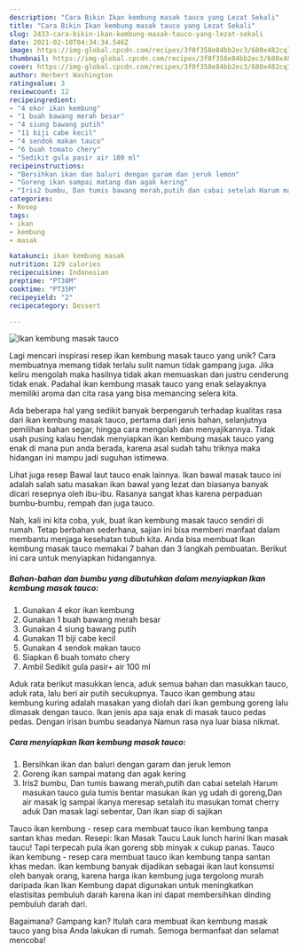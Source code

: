 ```yaml
---
description: "Cara Bikin Ikan kembung masak tauco yang Lezat Sekali"
title: "Cara Bikin Ikan kembung masak tauco yang Lezat Sekali"
slug: 2433-cara-bikin-ikan-kembung-masak-tauco-yang-lezat-sekali
date: 2021-02-10T04:34:34.546Z
image: https://img-global.cpcdn.com/recipes/3f0f358e84bb2ec3/680x482cq70/ikan-kembung-masak-tauco-foto-resep-utama.jpg
thumbnail: https://img-global.cpcdn.com/recipes/3f0f358e84bb2ec3/680x482cq70/ikan-kembung-masak-tauco-foto-resep-utama.jpg
cover: https://img-global.cpcdn.com/recipes/3f0f358e84bb2ec3/680x482cq70/ikan-kembung-masak-tauco-foto-resep-utama.jpg
author: Herbert Washington
ratingvalue: 3
reviewcount: 12
recipeingredient:
- "4 ekor ikan kembung"
- "1 buah bawang merah besar"
- "4 siung bawang putih"
- "11 biji cabe kecil"
- "4 sendok makan tauco"
- "6 buah tomato chery"
- "Sedikit gula pasir air 100 ml"
recipeinstructions:
- "Bersihkan ikan dan baluri dengan garam dan jeruk lemon"
- "Goreng ikan sampai matang dan agak kering"
- "Iris2 bumbu, Dan tumis bawang merah,putih dan cabai setelah Harum masukan tauco gula tumis bentar masukan ikan yg udah di goreng,Dan air masak lg sampai ikanya meresap setalah itu masukan tomat cherry aduk Dan masak lagi sebentar, Dan ikan siap di sajikan"
categories:
- Resep
tags:
- ikan
- kembung
- masak

katakunci: ikan kembung masak 
nutrition: 129 calories
recipecuisine: Indonesian
preptime: "PT38M"
cooktime: "PT35M"
recipeyield: "2"
recipecategory: Dessert

---
```



![Ikan kembung masak tauco](https://img-global.cpcdn.com/recipes/3f0f358e84bb2ec3/680x482cq70/ikan-kembung-masak-tauco-foto-resep-utama.jpg)

Lagi mencari inspirasi resep ikan kembung masak tauco yang unik? Cara membuatnya memang tidak terlalu sulit namun tidak gampang juga. Jika keliru mengolah maka hasilnya tidak akan memuaskan dan justru cenderung tidak enak. Padahal ikan kembung masak tauco yang enak selayaknya memiliki aroma dan cita rasa yang bisa memancing selera kita.

Ada beberapa hal yang sedikit banyak berpengaruh terhadap kualitas rasa dari ikan kembung masak tauco, pertama dari jenis bahan, selanjutnya pemilihan bahan segar, hingga cara mengolah dan menyajikannya. Tidak usah pusing kalau hendak menyiapkan ikan kembung masak tauco yang enak di mana pun anda berada, karena asal sudah tahu triknya maka hidangan ini mampu jadi suguhan istimewa.

Lihat juga resep Bawal laut tauco enak lainnya. Ikan bawal masak tauco ini adalah salah satu masakan ikan bawal yang lezat dan biasanya banyak dicari resepnya oleh ibu-ibu. Rasanya sangat khas karena perpaduan bumbu-bumbu, rempah dan juga tauco.


Nah, kali ini kita coba, yuk, buat ikan kembung masak tauco sendiri di rumah. Tetap berbahan sederhana, sajian ini bisa memberi manfaat dalam membantu menjaga kesehatan tubuh kita. Anda bisa membuat Ikan kembung masak tauco memakai 7 bahan dan 3 langkah pembuatan. Berikut ini cara untuk menyiapkan hidangannya.

<!--inarticleads1-->

##### Bahan-bahan dan bumbu yang dibutuhkan dalam menyiapkan Ikan kembung masak tauco:

1. Gunakan 4 ekor ikan kembung
1. Gunakan 1 buah bawang merah besar
1. Gunakan 4 siung bawang putih
1. Gunakan 11 biji cabe kecil
1. Gunakan 4 sendok makan tauco
1. Siapkan 6 buah tomato chery
1. Ambil Sedikit gula pasir+ air 100 ml


Aduk rata berikut masukkan lenca, aduk semua bahan dan masukkan tauco, aduk rata, lalu beri air putih secukupnya. Tauco ikan gembung atau kembung kuring adalah masakan yang diolah dari ikan gembung goreng lalu dimasak dengan tauco. Ikan jenis apa saja enak di masak tauco pedas pedas. Dengan irisan bumbu seadanya Namun rasa nya luar biasa nikmat. 

<!--inarticleads2-->

##### Cara menyiapkan Ikan kembung masak tauco:

1. Bersihkan ikan dan baluri dengan garam dan jeruk lemon
1. Goreng ikan sampai matang dan agak kering
1. Iris2 bumbu, Dan tumis bawang merah,putih dan cabai setelah Harum masukan tauco gula tumis bentar masukan ikan yg udah di goreng,Dan air masak lg sampai ikanya meresap setalah itu masukan tomat cherry aduk Dan masak lagi sebentar, Dan ikan siap di sajikan


Tauco ikan kembung - resep cara membuat tauco ikan kembung tanpa santan khas medan. Resepi: Ikan Masak Taucu Lauk lunch harini Ikan masak taucu! Tapi terpecah pula ikan goreng sbb minyak x cukup panas. Tauco ikan kembung - resep cara membuat tauco ikan kembung tanpa santan khas medan. Ikan kembung banyak dijadikan sebagai ikan laut konsumsi oleh banyak orang, karena harga ikan kembung juga tergolong murah daripada ikan Ikan Kembung dapat digunakan untuk meningkatkan elastisitas pembuluh darah karena ikan ini dapat membersihkan dinding pembuluh darah dari. 

Bagaimana? Gampang kan? Itulah cara membuat ikan kembung masak tauco yang bisa Anda lakukan di rumah. Semoga bermanfaat dan selamat mencoba!
